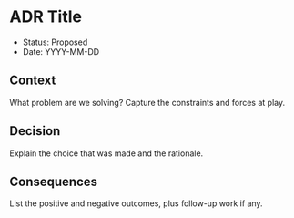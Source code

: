 # ADR Title

- Status: Proposed
- Date: YYYY-MM-DD

## Context

What problem are we solving? Capture the constraints and forces at play.

## Decision

Explain the choice that was made and the rationale.

## Consequences

List the positive and negative outcomes, plus follow-up work if any.
